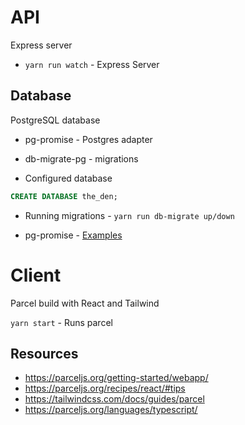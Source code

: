 
# API

Express server

* `yarn run watch` - Express Server

## Database

PostgreSQL database

* pg-promise - Postgres adapter
* db-migrate-pg - migrations

* Configured database
```sql
CREATE DATABASE the_den;
```
* Running migrations - `yarn run db-migrate up/down`

* pg-promise - [Examples](https://github.com/vitaly-t/pg-promise/wiki/Learn-by-Example)

# Client

Parcel build with React and Tailwind

`yarn start` - Runs parcel

## Resources

* https://parceljs.org/getting-started/webapp/
* https://parceljs.org/recipes/react/#tips
* https://tailwindcss.com/docs/guides/parcel
* https://parceljs.org/languages/typescript/


